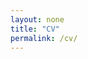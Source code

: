 ```yaml
---
layout: none
title: "CV"
permalink: /cv/
---
```


<script>
  window.location.href = "{{ site.baseurl }}/assets/Rongzhe_Wei_CV_May_2025.pdf";
</script>
